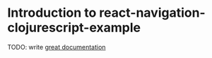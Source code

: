 # Introduction to react-navigation-clojurescript-example

TODO: write [great documentation](http://jacobian.org/writing/what-to-write/)

